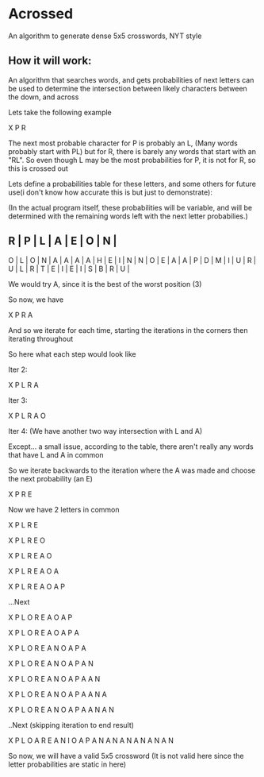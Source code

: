 # Acrossed
An algorithm to generate dense 5x5 crosswords, NYT style

## How it will work:

An algorithm that searches words, and gets probabilities of next letters can be used to determine the intersection between likely characters between the down, and across

Lets take the following example

X P
R

The next most probable character for P is probably an L, (Many words probably start with PL) but for R, there is barely any words that start with an "RL". So even though L may be the most probabilities for P, it is not for R, so this is crossed out

Lets define a probabilities table for these letters, and some others for future use(i don't know how accurate this is but just to demonstrate):

(In the actual program itself, these probabilities will be variable, and will be determined with the remaining words left with the next letter probabilies.)

R    | P   | L    | A   | E   | O   | N   |
-------------------------------------
O    | L   | O    | N   | A   | A   | A   |
A    | H   | E    | I   | N   | N   | O   |
E    | A   | A    | P   | D   | M   | I   |
U    | R   | U    | L   | R   | T   | E   |
I    | E   | I    | S   | B   | R   | U   |

We would try A, since it is the best of the worst position (3)

So now, we have

X P
R A

And so we iterate for each time, starting the iterations in the corners then iterating throughout

So here what each step would look like

Iter 2:

X P L
R A

Iter 3:

X P L
R A
O

Iter 4: (We have another two way intersection with L and A)

Except... a small issue, according to the table, there aren't really any words that have L and A in common

So we iterate backwards to the iteration where the A was made and choose the next probability (an E)

X P
R E

Now we have 2 letters in common

X P L
R E

X P L
R E
O

X P L
R E A
O

X P L
R E A
O A 

X P L
R E A
O A P

...Next

X P L O
R E A
O A P

X P L O
R E A
O A P
A

X P L O
R E A N
O A P
A

X P L O
R E A N
O A P
A N

X P L O
R E A N
O A P A
A N

X P L O
R E A N
O A P A
A N A

X P L O
R E A N
O A P A
A N A N

..Next (skipping iteration to end result)

X P L O A
R E A N I
O A P A N
A N A N A
N A N A N


So now, we will have a valid 5x5 crossword (It is not valid here since the letter probabilities are static in here)
